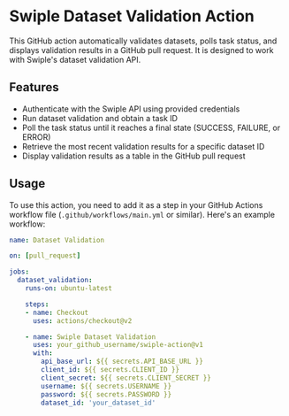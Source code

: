 # Swiple Dataset Validation Action

This GitHub action automatically validates datasets, polls task status, and displays validation results in a GitHub pull request. It is designed to work with Swiple's dataset validation API.

## Features

- Authenticate with the Swiple API using provided credentials
- Run dataset validation and obtain a task ID
- Poll the task status until it reaches a final state (SUCCESS, FAILURE, or ERROR)
- Retrieve the most recent validation results for a specific dataset ID
- Display validation results as a table in the GitHub pull request

## Usage

To use this action, you need to add it as a step in your GitHub Actions workflow file (`.github/workflows/main.yml` or similar). Here's an example workflow:

```yaml
name: Dataset Validation

on: [pull_request]

jobs:
  dataset_validation:
    runs-on: ubuntu-latest

    steps:
    - name: Checkout
      uses: actions/checkout@v2

    - name: Swiple Dataset Validation
      uses: your_github_username/swiple-action@v1
      with:
        api_base_url: ${{ secrets.API_BASE_URL }}
        client_id: ${{ secrets.CLIENT_ID }}
        client_secret: ${{ secrets.CLIENT_SECRET }}
        username: ${{ secrets.USERNAME }}
        password: ${{ secrets.PASSWORD }}
        dataset_id: 'your_dataset_id'
```
